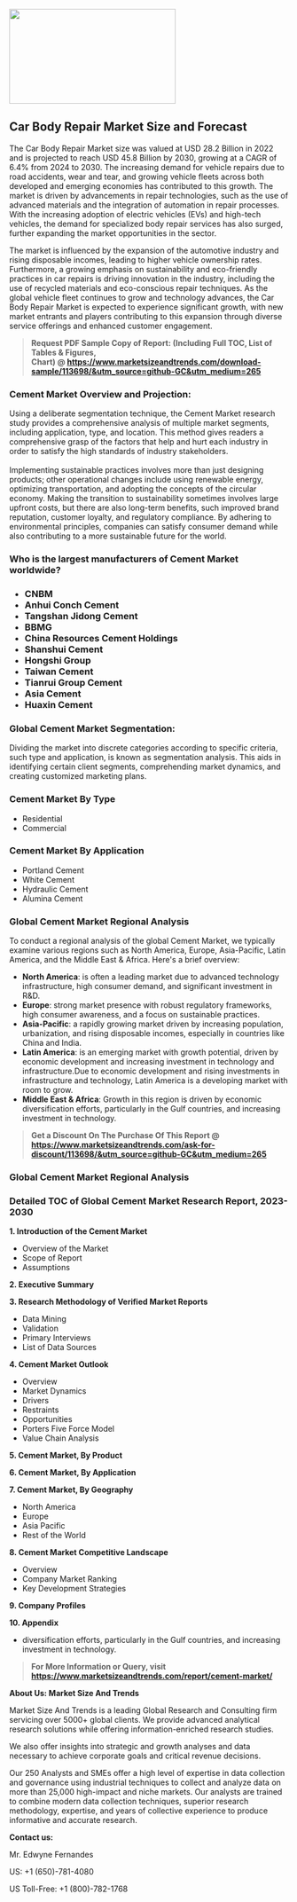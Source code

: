 <p><img class="alignnone size-medium wp-image-20088" src="https://ffe5etoiles.com/wp-content/uploads/2024/12/MST1-300x171.png" alt="" width="300" height="171" /></p><h2>Car Body Repair Market Size and Forecast</h2><p>The Car Body Repair Market size was valued at USD 28.2 Billion in 2022 and is projected to reach USD 45.8 Billion by 2030, growing at a CAGR of 6.4% from 2024 to 2030. The increasing demand for vehicle repairs due to road accidents, wear and tear, and growing vehicle fleets across both developed and emerging economies has contributed to this growth. The market is driven by advancements in repair technologies, such as the use of advanced materials and the integration of automation in repair processes. With the increasing adoption of electric vehicles (EVs) and high-tech vehicles, the demand for specialized body repair services has also surged, further expanding the market opportunities in the sector.</p><p>The market is influenced by the expansion of the automotive industry and rising disposable incomes, leading to higher vehicle ownership rates. Furthermore, a growing emphasis on sustainability and eco-friendly practices in car repairs is driving innovation in the industry, including the use of recycled materials and eco-conscious repair techniques. As the global vehicle fleet continues to grow and technology advances, the Car Body Repair Market is expected to experience significant growth, with new market entrants and players contributing to this expansion through diverse service offerings and enhanced customer engagement.</p></p><blockquote id="" class=""><strong>Request PDF Sample Copy of Report: (Including Full TOC, List of Tables &amp; Figures, Chart)&nbsp;@&nbsp;<strong><a href="https://www.marketsizeandtrends.com/download-sample/113698/&utm_source=github-GC&utm_medium=265" target="_blank">https://www.marketsizeandtrends.com/download-sample/113698/&utm_source=github-GC&utm_medium=265</a></strong></strong></blockquote><h3 id="" class="">Cement Market&nbsp;Overview and Projection:</h3><p id="" class="">Using a deliberate segmentation technique, the Cement Market research study provides a comprehensive analysis of multiple market segments, including application, type, and location. This method gives readers a comprehensive grasp of the factors that help and hurt each industry in order to satisfy the high standards of industry stakeholders. <br /> <br />Implementing sustainable practices involves more than just designing products; other operational changes include using renewable energy, optimizing transportation, and adopting the concepts of the circular economy. Making the transition to sustainability sometimes involves large upfront costs, but there are also long-term benefits, such improved brand reputation, customer loyalty, and regulatory compliance. By adhering to environmental principles, companies can satisfy consumer demand while also contributing to a more sustainable future for the world.</p><h3 id="" class="">Who is the largest manufacturers of&nbsp;Cement Market worldwide?</h3><h3 class=""><p><ul><li>CNBM </li><li> Anhui Conch Cement </li><li> Tangshan Jidong Cement </li><li> BBMG </li><li> China Resources Cement Holdings </li><li> Shanshui Cement </li><li> Hongshi Group </li><li> Taiwan Cement </li><li> Tianrui Group Cement </li><li> Asia Cement </li><li> Huaxin Cement</li></ul></p></h3><h3 id="" class="">Global&nbsp;Cement Market Segmentation:</h3><p id="" class="">Dividing the market into discrete categories according to specific criteria, such type and application, is known as segmentation analysis. This aids in identifying certain client segments, comprehending market dynamics, and creating customized marketing plans.</p><h3 id="" class="">Cement Market&nbsp;By Type</h3><p><p><ul><li>Residential </li><li> Commercial</p></li></ul></p></p><h3 id="" class="">Cement Market&nbsp;By Application</h3><p class=""><p><ul><li>Portland Cement </li><li> White Cement </li><li> Hydraulic Cement </li><li> Alumina Cement</li></ul></p></p><h3 id="" class="">Global Cement Market Regional Analysis</h3><p id="" class="">To conduct a regional analysis of the global Cement Market, we typically examine various regions such as North America, Europe, Asia-Pacific, Latin America, and the Middle East &amp; Africa. Here's a brief overview:</p><ul><li><strong>North America</strong>: is often a leading market due to advanced technology infrastructure, high consumer demand, and significant investment in R&amp;D.</li><li><strong>Europe</strong>: strong market presence with robust regulatory frameworks, high consumer awareness, and a focus on sustainable practices.</li><li><strong>Asia-Pacific</strong>: a rapidly growing market driven by increasing population, urbanization, and rising disposable incomes, especially in countries like China and India.</li><li><strong>Latin America</strong>: is an emerging market with growth potential, driven by economic development and increasing investment in technology and infrastructure.Due to economic development and rising investments in infrastructure and technology, Latin America is a developing market with room to grow.</li><li><strong>Middle East &amp; Africa</strong>: Growth in this region is driven by economic diversification efforts, particularly in the Gulf countries, and increasing investment in technology.</li></ul><blockquote id="" class=""><strong>Get a Discount On The Purchase Of This Report @ <strong><a href="https://www.marketsizeandtrends.com/ask-for-discount/113698/&utm_source=github-GC&utm_medium=265" target="_blank">https://www.marketsizeandtrends.com/ask-for-discount/113698/&utm_source=github-GC&utm_medium=265</a></strong></strong></blockquote><h3 id="" class="">Global Cement Market Regional Analysis</h3><h3 id="" class="">Detailed TOC of Global Cement Market Research Report, 2023-2030</h3><p id="" class=""><strong>1. Introduction of the Cement Market</strong></p><ul><li>Overview of the Market</li><li>Scope of Report</li><li>Assumptions</li></ul><p id="" class=""><strong>2. Executive Summary</strong></p><p id="" class=""><strong>3. Research Methodology of Verified Market Reports</strong></p><ul><li>Data Mining</li><li>Validation</li><li>Primary Interviews</li><li>List of Data Sources</li></ul><p id="" class=""><strong>4. Cement Market Outlook</strong></p><ul><li>Overview</li><li>Market Dynamics</li><li>Drivers</li><li>Restraints</li><li>Opportunities</li><li>Porters Five Force Model</li><li>Value Chain Analysis</li></ul><p id="" class=""><strong>5. Cement Market, By Product</strong></p><p id="" class=""><strong>6. Cement Market, By Application</strong></p><p id="" class=""><strong>7. Cement Market, By Geography</strong></p><ul><li>North America</li><li>Europe</li><li>Asia Pacific</li><li>Rest of the World</li></ul><p id="" class=""><strong>8. Cement Market Competitive Landscape</strong></p><ul><li>Overview</li><li>Company Market Ranking</li><li>Key Development Strategies</li></ul><p id="" class=""><strong>9. Company Profiles</strong></p><p id="" class=""><strong>10. Appendix</strong></p><ul><li>diversification efforts, particularly in the Gulf countries, and increasing investment in technology.</li></ul><blockquote id="" class=""><strong>For More Information or Query, visit <strong><strong><a href="https://www.marketsizeandtrends.com/report/cement-market/" target="_blank">https://www.marketsizeandtrends.com/report/cement-market/</a></strong></strong></strong></blockquote><p id="" class=""><strong>About Us: Market Size And Trends</strong></p><p id="" class="">Market Size And Trends is a leading Global Research and Consulting firm servicing over 5000+ global clients. We provide advanced analytical research solutions while offering information-enriched research studies.</p><p id="" class="">We also offer insights into strategic and growth analyses and data necessary to achieve corporate goals and critical revenue decisions.</p><p id="" class="">Our 250 Analysts and SMEs offer a high level of expertise in data collection and governance using industrial techniques to collect and analyze data on more than 25,000 high-impact and niche markets. Our analysts are trained to combine modern data collection techniques, superior research methodology, expertise, and years of collective experience to produce informative and accurate research.</p><p id="" class=""><strong>Contact us:</strong></p><p id="" class="">Mr. Edwyne Fernandes</p><p id="" class="">US: +1 (650)-781-4080</p><p id="" class="">US Toll-Free: +1 (800)-782-1768</p>
